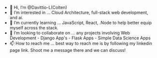 - 👋 Hi, I’m @Davittio-L(Colten)
- 👀 I’m interested in ... Cloud Architecture, full-stack web development, and ai.
- 🌱 I’m currently learning ... JavaScript, React, .Node to help better equip myself across the stack.
- 💞️ I’m looking to collaborate on ... any projects involving Web Development - Django App's - Flask Apps - Simple Data Science Apps 
- 📫 How to reach me ... best way to reach me is by following my linkedin page link. Shoot me a message there and we can discuss! 
<!---
Davittio-L/Davittio-L is a ✨ special ✨ repository because its `README.md` (this file) appears on your GitHub profile.
You can click the Preview link to take a look at your changes.
--->
